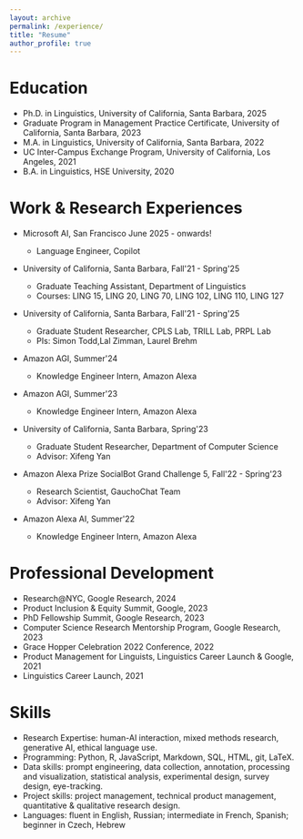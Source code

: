 ```yaml
---
layout: archive
permalink: /experience/
title: "Resume"
author_profile: true
---
```


Education
======
* Ph.D. in Linguistics, University of California, Santa Barbara, 2025 
* Graduate Program in Management Practice Certificate, University of California, Santa Barbara, 2023
* M.A. in Linguistics, University of California, Santa Barbara, 2022
* UC Inter-Campus Exchange Program, University of California, Los Angeles, 2021
* B.A. in Linguistics, HSE University, 2020

Work & Research Experiences
======
* Microsoft AI, San Francisco June 2025 - onwards!
  * Language Engineer, Copilot
* University of California, Santa Barbara, Fall'21 - Spring'25
  * Graduate Teaching Assistant, Department of Linguistics
  * Courses: LING 15, LING 20, LING 70, LING 102, LING 110, LING 127

* University of California, Santa Barbara, Fall'21 - Spring'25
  * Graduate Student Researcher, CPLS Lab, TRILL Lab, PRPL Lab
  * PIs: Simon Todd,Lal Zimman, Laurel Brehm
 
* Amazon AGI, Summer'24
  * Knowledge Engineer Intern, Amazon Alexa

* Amazon AGI, Summer'23
  * Knowledge Engineer Intern, Amazon Alexa

* University of California, Santa Barbara, Spring'23
  * Graduate Student Researcher, Department of Computer Science
  * Advisor: Xifeng Yan

* Amazon Alexa Prize SocialBot Grand Challenge 5, Fall'22 - Spring'23
  * Research Scientist, GauchoChat Team
  * Advisor: Xifeng Yan

* Amazon Alexa AI, Summer'22
  * Knowledge Engineer Intern, Amazon Alexa

Professional Development
======
* Research@NYC, Google Research, 2024
* Product Inclusion & Equity Summit, Google, 2023
* PhD Fellowship Summit, Google Research, 2023
* Computer Science Research Mentorship Program, Google Research, 2023
* Grace Hopper Celebration 2022 Conference, 2022
* Product Management for Linguists, Linguistics Career Launch & Google, 2021
* Linguistics Career Launch, 2021

Skills
======
* Research Expertise: human-AI interaction, mixed methods research, generative AI, ethical language use.
* Programming: Python, R, JavaScript, Markdown, SQL, HTML, git, LaTeX.
* Data skills: prompt engineering, data collection, annotation, processing and visualization, statistical analysis, experimental design, survey design, eye-tracking.
* Project skills: project management, technical product management, quantitative & qualitative research design.
* Languages: fluent in English, Russian; intermediate in French, Spanish; beginner in Czech, Hebrew
